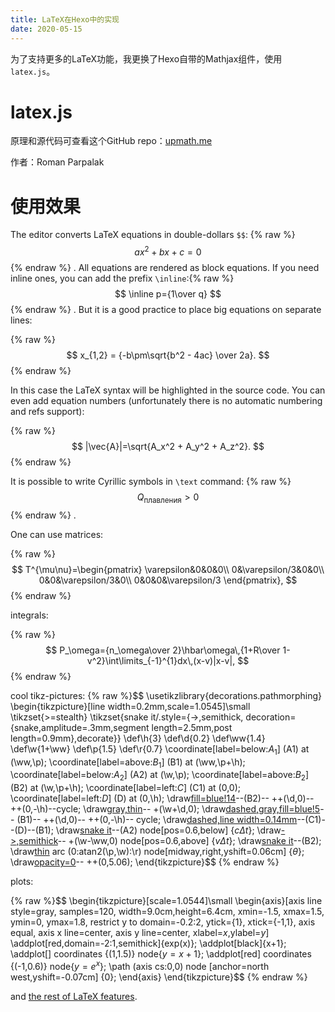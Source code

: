 ```yaml
---
title: LaTeX在Hexo中的实现
date: 2020-05-15
---
```


<script type="text/javascript"src="https://i.upmath.me/latex.js "></script>

为了支持更多的LaTeX功能，我更换了Hexo自带的Mathjax组件，使用`latex.js`。
<!--more-->
# latex.js

原理和源代码可查看这个GitHub repo：[upmath.me](https://github.com/parpalak/upmath.me)

作者：Roman Parpalak

# 使用效果

The editor converts LaTeX equations in double-dollars `$$`: {% raw %} $$ ax^2+bx+c=0 $$ {% endraw %} . All equations are rendered as block equations. If you need inline ones, you can add the prefix `\inline`:{% raw %} $$ \inline p={1\over q} $$ {% endraw %} . But it is a good practice to place big equations on separate lines:

{% raw %} $$ x_{1,2} = {-b\pm\sqrt{b^2 - 4ac} \over 2a}. $$ {% endraw %} 

In this case the LaTeX syntax will be highlighted in the source code. You can even add equation numbers (unfortunately there is no automatic numbering and refs support):

{% raw %} $$ |\vec{A}|=\sqrt{A_x^2 + A_y^2 + A_z^2}. $$  {% endraw %} 

It is possible to write Cyrillic symbols in `\text` command: {% raw %} $$ Q_\text{плавления}>0 $$ {% endraw %} .

One can use matrices:

{% raw %} $$ T^{\mu\nu}=\begin{pmatrix}
\varepsilon&0&0&0\\
0&\varepsilon/3&0&0\\
0&0&\varepsilon/3&0\\
0&0&0&\varepsilon/3
\end{pmatrix}, $$ {% endraw %} 

integrals:

{% raw %} $$ P_\omega={n_\omega\over 2}\hbar\omega\,{1+R\over 1-v^2}\int\limits_{-1}^{1}dx\,(x-v)|x-v|, $$ {% endraw %} 

cool tikz-pictures:
{% raw %}$$ 
\usetikzlibrary{decorations.pathmorphing}
\begin{tikzpicture}[line width=0.2mm,scale=1.0545]\small
\tikzset{>=stealth}
\tikzset{snake it/.style={->,semithick,
decoration={snake,amplitude=.3mm,segment length=2.5mm,post length=0.9mm},decorate}}
\def\h{3}
\def\d{0.2}
\def\ww{1.4}
\def\w{1+\ww}
\def\p{1.5}
\def\r{0.7}
\coordinate[label=below:$A_1$] (A1) at (\ww,\p);
\coordinate[label=above:$B_1$] (B1) at (\ww,\p+\h);
\coordinate[label=below:$A_2$] (A2) at (\w,\p);
\coordinate[label=above:$B_2$] (B2) at (\w,\p+\h);
\coordinate[label=left:$C$] (C1) at (0,0);
\coordinate[label=left:$D$] (D) at (0,\h);
\draw[fill=blue!14](A2)--(B2)-- ++(\d,0)-- ++(0,-\h)--cycle;
\draw[gray,thin](C1)-- +(\w+\d,0);
\draw[dashed,gray,fill=blue!5](A1)-- (B1)-- ++(\d,0)-- ++(0,-\h)-- cycle;
\draw[dashed,line width=0.14mm](A1)--(C1)--(D)--(B1);
\draw[snake it](C1)--(A2) node[pos=0.6,below] {$c\Delta t$};
\draw[->,semithick](\ww,\p+0.44*\h)-- +(\w-\ww,0) node[pos=0.6,above] {$v\Delta t$};
\draw[snake it](D)--(B2);
\draw[thin](\r,0) arc (0:atan2(\p,\w):\r) node[midway,right,yshift=0.06cm] {$\theta$};
\draw[opacity=0](-0.40,-0.14)-- ++(0,5.06);
\end{tikzpicture}$$
{% endraw %}

plots:

{% raw %}$$
\begin{tikzpicture}[scale=1.0544]\small
\begin{axis}[axis line style=gray,
	samples=120,
	width=9.0cm,height=6.4cm,
	xmin=-1.5, xmax=1.5,
	ymin=0, ymax=1.8,
	restrict y to domain=-0.2:2,
	ytick={1},
	xtick={-1,1},
	axis equal,
	axis x line=center,
	axis y line=center,
	xlabel=$x$,ylabel=$y$]
\addplot[red,domain=-2:1,semithick]{exp(x)};
\addplot[black]{x+1};
\addplot[] coordinates {(1,1.5)} node{$y=x+1$};
\addplot[red] coordinates {(-1,0.6)} node{$y=e^x$};
\path (axis cs:0,0) node [anchor=north west,yshift=-0.07cm] {0};
\end{axis}
\end{tikzpicture}$$
{% endraw %}

and [the rest of LaTeX features](https://en.wikibooks.org/wiki/LaTeX/Mathematics).